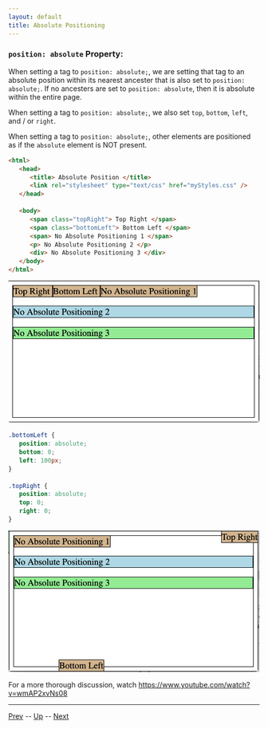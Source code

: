 ```yaml
---
layout: default
title: Absolute Positioning
---
```


### `position: absolute` Property:

When setting a tag to `position: absolute;`, we are setting that tag to an absolute position within its nearest ancester that is also set to `position: absolute;`.
If no ancesters are set to `position: absolute`, then it is absolute within the entire page.

When setting a tag to `position: absolute;`, we also set `top`, `bottom`, `left`, and / or `right`.

When setting a tag to `position: absolute;`, other elements are positioned as if the `absolute` element is NOT present.

```html
<html>
   <head>
      <title> Absolute Position </title>
      <link rel="stylesheet" type="text/css" href="myStyles.css" />
   </head>

   <body>
      <span class="topRight"> Top Right </span>
      <span class="bottomLeft"> Bottom Left </span>
      <span> No Absolute Positioning 1 </span>
      <p> No Absolute Positioning 2 </p>
      <div> No Absolute Positioning 3 </div>
   </body>
</html>
```

![No Absolute Positioning](images/noAbsolutePositioning.png)

```css
.bottomLeft {
   position: absolute;
   bottom: 0;
   left: 100px;
}

.topRight {
   position: absolute;
   top: 0;
   right: 0;
}
```

![Absolute Positioning](images/absolutePositioning.png)

For a more thorough discussion, watch https://www.youtube.com/watch?v=wmAP2xvNs08

<hr>

[Prev](cssPositionRelative.md) -- [Up](README.md) -- [Next](cssPositionFixed.md)

